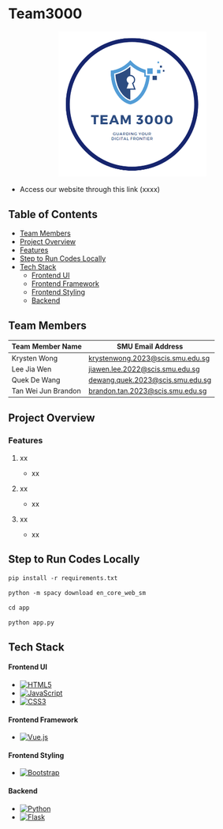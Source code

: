 # Team3000

<p align="center">
  <img src="./app/static/img/logo.PNG" alt="Team 3000" width="300"/>
  <br>
</p>


* Access our website through this link (xxxx)


## Table of Contents
- [Team Members](#team-members)
- [Project Overview](#project-overview)
- [Features](#features)
- [Step to Run Codes Locally](#step-to-run-codes-locally)
- [Tech Stack](#tech-stack)
  - [Frontend UI](#frontend-ui)
  - [Frontend Framework](#frontend-framework)
  - [Frontend Styling](#frontend-styling)
  - [Backend](#backend)

## Team Members
| Team Member Name        | SMU Email Address                  |
|-------------------------|------------------------------------|
| Krysten Wong            | krystenwong.2023@scis.smu.edu.sg  |
| Lee Jia Wen             | jiawen.lee.2022@scis.smu.edu.sg   |
| Quek De Wang            | dewang.quek.2023@scis.smu.edu.sg  |
| Tan Wei Jun Brandon     | brandon.tan.2023@scis.smu.edu.sg  |

## Project Overview


### Features
1. xx
   - xx

2. xx
   - xx

3. xx
   - xx


## Step to Run Codes Locally
```
pip install -r requirements.txt
```

```
python -m spacy download en_core_web_sm
```

```
cd app
```

```
python app.py
```

## Tech Stack
#### Frontend UI
- [![HTML5](https://img.shields.io/badge/HTML5-E34F26.svg?style=for-the-badge&logo=HTML5&logoColor=white)](https://developer.mozilla.org/en-US/docs/Web/Guide/HTML/HTML5)
- [![JavaScript](https://img.shields.io/badge/JavaScript-F7DF1E.svg?style=for-the-badge&logo=JavaScript&logoColor=black)](https://developer.mozilla.org/en-US/docs/Web/JavaScript)
- [![CSS3](https://img.shields.io/badge/CSS3-1572B6.svg?style=for-the-badge&logo=CSS3&logoColor=white)](https://developer.mozilla.org/en-US/docs/Web/CSS)

#### Frontend Framework
- [![Vue.js](https://img.shields.io/badge/Vue.js-4FC08D.svg?style=for-the-badge&logo=Vue.js&logoColor=white)](https://vuejs.org/)

#### Frontend Styling
- [![Bootstrap](https://img.shields.io/badge/Bootstrap-7952B3.svg?style=for-the-badge&logo=Bootstrap&logoColor=white)](https://getbootstrap.com/)

#### Backend
- [![Python](https://img.shields.io/badge/Python-3776AB.svg?style=for-the-badge&logo=Python&logoColor=white)](https://www.python.org/)
- [![Flask](https://img.shields.io/badge/Flask-000000.svg?style=for-the-badge&logo=flask&logoColor=white)](https://flask.palletsprojects.com/)

